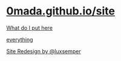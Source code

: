 # <a href=https://0mada.github.io/site>0mada.github.io/site

What do I put here

everything

Site Redesign by @luxsemper
